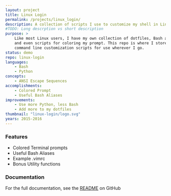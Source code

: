 ```yaml
---
layout: project
title: Linux Login
permalink: /projects/linux_login/
description: A collection of scripts I use to customize my shell in Linux.
#TODO: Long descrption vs short description
purpose: >
    Like most Linux users, I have my own collection of dotfiles, Bash aliases
    and even scripts for coloring my prompt. This repo is where I store my
    command line customization scripts for use wherever I go.
status: demo
repo: linux-login
languages:
    - Bash
    - Python
concepts:
    - ANSI Escape Sequences
accomplishments:
    - Colored Prompt
    - Useful Bash Aliases
improvements:
    - Use more Python, less Bash
    - Add more to my dotfiles
thumbnail: "linux-login/logo.svg"
years: 2015-2016
---
```


### Features

* Colored Terminal prompts
* Useful Bash Aliases
* Example .vimrc
* Bonus Utility functions

### Documentation

For the full documentation, see the [README](https://github.com/ptrgags/linux-login) on GitHub
